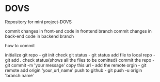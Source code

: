 # DOVS
Repository for mini project-DOVS

commit changes in front-end code in frontend branch
commit changes in back-end code in backend branch

how to commit

initialize git repo - git init
check git status - git status
add file to local repo - git add .
check status{shows all the files to be comitted}
commit the repo - git commit -m 'your message'
copy this url -
add the remote orgin - git remote add origin 'your_url_name'
push to github - git push -u origin 'branch name'


